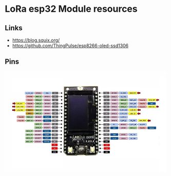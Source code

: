 # LoRa esp32 Module resources

## Links
- https://blog.squix.org/
- https://github.com/ThingPulse/esp8266-oled-ssd1306

## Pins
![esp32 LoRa Module pin layout][pins]

[pins]: esp32_lora_wifi_pins.jpg

